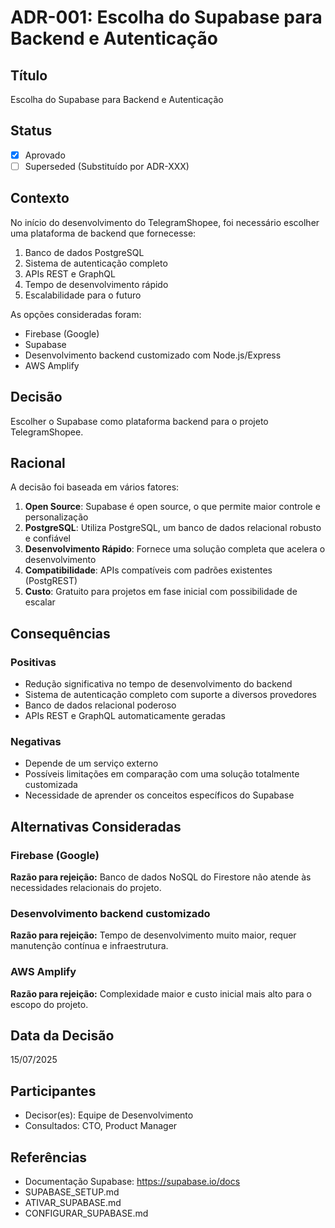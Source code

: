 # ADR-001: Escolha do Supabase para Backend e Autenticação

## Título
Escolha do Supabase para Backend e Autenticação

## Status
- [x] Aprovado
- [ ] Superseded (Substituído por ADR-XXX)

## Contexto
No início do desenvolvimento do TelegramShopee, foi necessário escolher uma plataforma de backend que fornecesse:

1. Banco de dados PostgreSQL
2. Sistema de autenticação completo
3. APIs REST e GraphQL
4. Tempo de desenvolvimento rápido
5. Escalabilidade para o futuro

As opções consideradas foram:
- Firebase (Google)
- Supabase
- Desenvolvimento backend customizado com Node.js/Express
- AWS Amplify

## Decisão
Escolher o Supabase como plataforma backend para o projeto TelegramShopee.

## Racional
A decisão foi baseada em vários fatores:

1. **Open Source**: Supabase é open source, o que permite maior controle e personalização
2. **PostgreSQL**: Utiliza PostgreSQL, um banco de dados relacional robusto e confiável
3. **Desenvolvimento Rápido**: Fornece uma solução completa que acelera o desenvolvimento
4. **Compatibilidade**: APIs compatíveis com padrões existentes (PostgREST)
5. **Custo**: Gratuito para projetos em fase inicial com possibilidade de escalar

## Consequências
### Positivas
- Redução significativa no tempo de desenvolvimento do backend
- Sistema de autenticação completo com suporte a diversos provedores
- Banco de dados relacional poderoso
- APIs REST e GraphQL automaticamente geradas

### Negativas
- Depende de um serviço externo
- Possíveis limitações em comparação com uma solução totalmente customizada
- Necessidade de aprender os conceitos específicos do Supabase

## Alternativas Consideradas
### Firebase (Google)
**Razão para rejeição:** Banco de dados NoSQL do Firestore não atende às necessidades relacionais do projeto.

### Desenvolvimento backend customizado
**Razão para rejeição:** Tempo de desenvolvimento muito maior, requer manutenção contínua e infraestrutura.

### AWS Amplify
**Razão para rejeição:** Complexidade maior e custo inicial mais alto para o escopo do projeto.

## Data da Decisão
15/07/2025

## Participantes
- Decisor(es): Equipe de Desenvolvimento
- Consultados: CTO, Product Manager

## Referências
- Documentação Supabase: https://supabase.io/docs
- SUPABASE_SETUP.md
- ATIVAR_SUPABASE.md
- CONFIGURAR_SUPABASE.md